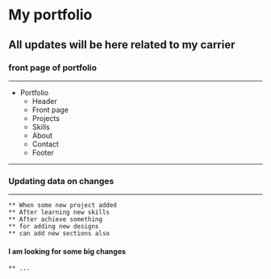 # My portfolio
## All updates will be here related to my carrier

### front page of portfolio
-----
* Portfolio
    * Header
    * Front page
    * Projects
    * Skills
    * About
    * Contact
    * Footer

-----
### Updating data on changes
-----
    ** When some new project added
    ** After learning new skills
    ** After achieve something
    ** for adding new designs
    ** can add new sections also

#### I am looking for some big changes
    ** ...